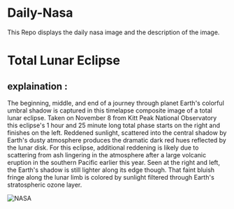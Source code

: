 # Daily-Nasa

This Repo displays the daily nasa image and the description of the image.

<!--NASA-->
# Total Lunar Eclipse
## explaination :

The beginning, middle, and end of a journey through planet Earth's colorful umbral shadow is captured in this timelapse composite image of a total lunar eclipse. Taken on November 8 from Kitt Peak National Observatory this eclipse's 1 hour and 25 minute long total phase starts on the right and finishes on the left. Reddened sunlight, scattered into the central shadow by Earth's dusty atmosphere produces the dramatic dark red hues reflected by the lunar disk. For this eclipse, additional reddening is likely due to scattering from ash lingering in the atmosphere after a large volcanic eruption in the southern Pacific earlier this year. Seen at the right and left, the Earth's shadow is still lighter along its edge though. That faint bluish fringe along the lunar limb is colored by sunlight filtered through Earth's stratospheric ozone layer.

![NASA](https://apod.nasa.gov/apod/image/2211/2022_11_08_TLE_Trio_1024px.png)
<!--/NASA-->